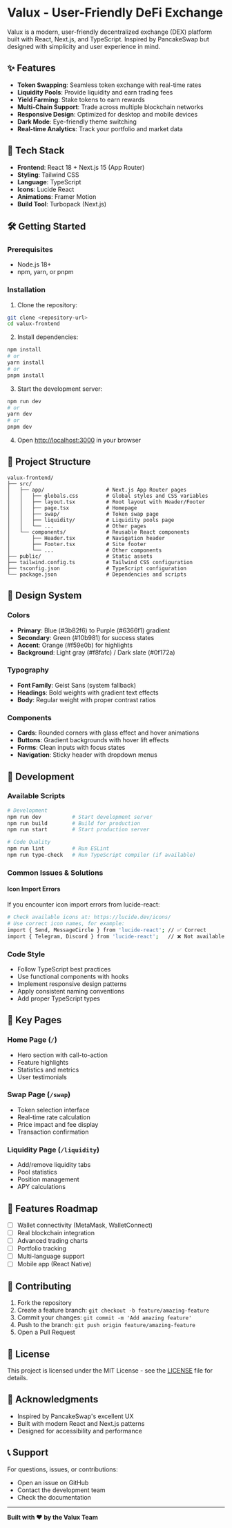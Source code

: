 # Valux - User-Friendly DeFi Exchange

Valux is a modern, user-friendly decentralized exchange (DEX) platform built with React, Next.js, and TypeScript. Inspired by PancakeSwap but designed with simplicity and user experience in mind.

## ✨ Features

- **Token Swapping**: Seamless token exchange with real-time rates
- **Liquidity Pools**: Provide liquidity and earn trading fees
- **Yield Farming**: Stake tokens to earn rewards
- **Multi-Chain Support**: Trade across multiple blockchain networks
- **Responsive Design**: Optimized for desktop and mobile devices
- **Dark Mode**: Eye-friendly theme switching
- **Real-time Analytics**: Track your portfolio and market data

## 🚀 Tech Stack

- **Frontend**: React 18 + Next.js 15 (App Router)
- **Styling**: Tailwind CSS
- **Language**: TypeScript
- **Icons**: Lucide React
- **Animations**: Framer Motion
- **Build Tool**: Turbopack (Next.js)

## 🛠️ Getting Started

### Prerequisites

- Node.js 18+ 
- npm, yarn, or pnpm

### Installation

1. Clone the repository:
```bash
git clone <repository-url>
cd valux-frontend
```

2. Install dependencies:
```bash
npm install
# or
yarn install
# or
pnpm install
```

3. Start the development server:
```bash
npm run dev
# or
yarn dev
# or
pnpm dev
```

4. Open [http://localhost:3000](http://localhost:3000) in your browser

## 📁 Project Structure

```
valux-frontend/
├── src/
│   ├── app/                    # Next.js App Router pages
│   │   ├── globals.css         # Global styles and CSS variables
│   │   ├── layout.tsx          # Root layout with Header/Footer
│   │   ├── page.tsx            # Homepage
│   │   ├── swap/               # Token swap page
│   │   ├── liquidity/          # Liquidity pools page
│   │   └── ...                 # Other pages
│   └── components/             # Reusable React components
│       ├── Header.tsx          # Navigation header
│       ├── Footer.tsx          # Site footer
│       └── ...                 # Other components
├── public/                     # Static assets
├── tailwind.config.ts          # Tailwind CSS configuration
├── tsconfig.json               # TypeScript configuration
└── package.json                # Dependencies and scripts
```

## 🎨 Design System

### Colors
- **Primary**: Blue (#3b82f6) to Purple (#6366f1) gradient
- **Secondary**: Green (#10b981) for success states
- **Accent**: Orange (#f59e0b) for highlights
- **Background**: Light gray (#f8fafc) / Dark slate (#0f172a)

### Typography
- **Font Family**: Geist Sans (system fallback)
- **Headings**: Bold weights with gradient text effects
- **Body**: Regular weight with proper contrast ratios

### Components
- **Cards**: Rounded corners with glass effect and hover animations
- **Buttons**: Gradient backgrounds with hover lift effects
- **Forms**: Clean inputs with focus states
- **Navigation**: Sticky header with dropdown menus

## 🔧 Development

### Available Scripts

```bash
# Development
npm run dev          # Start development server
npm run build        # Build for production
npm run start        # Start production server

# Code Quality
npm run lint         # Run ESLint
npm run type-check   # Run TypeScript compiler (if available)
```

### Common Issues & Solutions

#### Icon Import Errors
If you encounter icon import errors from lucide-react:
```bash
# Check available icons at: https://lucide.dev/icons/
# Use correct icon names, for example:
import { Send, MessageCircle } from 'lucide-react'; // ✅ Correct
import { Telegram, Discord } from 'lucide-react';   // ❌ Not available
```

### Code Style

- Follow TypeScript best practices
- Use functional components with hooks
- Implement responsive design patterns
- Apply consistent naming conventions
- Add proper TypeScript types

## 🌟 Key Pages

### Home Page (`/`)
- Hero section with call-to-action
- Feature highlights
- Statistics and metrics
- User testimonials

### Swap Page (`/swap`)
- Token selection interface
- Real-time rate calculation
- Price impact and fee display
- Transaction confirmation

### Liquidity Page (`/liquidity`)
- Add/remove liquidity tabs
- Pool statistics
- Position management
- APY calculations

## 🎯 Features Roadmap

- [ ] Wallet connectivity (MetaMask, WalletConnect)
- [ ] Real blockchain integration
- [ ] Advanced trading charts
- [ ] Portfolio tracking
- [ ] Multi-language support
- [ ] Mobile app (React Native)

## 🤝 Contributing

1. Fork the repository
2. Create a feature branch: `git checkout -b feature/amazing-feature`
3. Commit your changes: `git commit -m 'Add amazing feature'`
4. Push to the branch: `git push origin feature/amazing-feature`
5. Open a Pull Request

## 📄 License

This project is licensed under the MIT License - see the [LICENSE](LICENSE) file for details.

## 🙏 Acknowledgments

- Inspired by PancakeSwap's excellent UX
- Built with modern React and Next.js patterns
- Designed for accessibility and performance

## 📞 Support

For questions, issues, or contributions:
- Open an issue on GitHub
- Contact the development team
- Check the documentation

---

**Built with ❤️ by the Valux Team**
